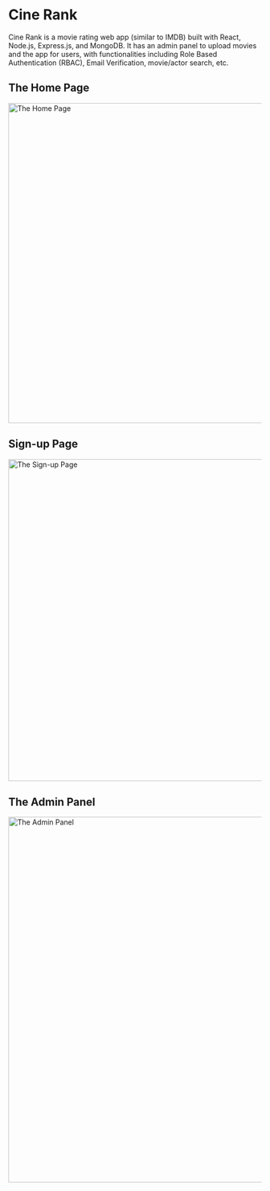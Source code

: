 # Cine Rank
Cine Rank is a movie rating web app (similar to IMDB) built with React, Node.js, Express.js, and MongoDB. It has an admin panel to upload movies and the app for users, with functionalities including Role Based Authentication (RBAC), Email Verification, movie/actor search, etc. 

## The Home Page
<img width="637" alt="The Home Page" src="https://github.com/adelaaa1026/cine-rank-frontend/assets/90588284/7f42bcde-d287-4368-bd18-e38282ee82a5">

## Sign-up Page
<img width="641" alt="The Sign-up Page" src="https://github.com/adelaaa1026/cine-rank-frontend/assets/90588284/13ce7f76-0bda-42eb-8c0e-cdac536a1468">

## The Admin Panel
<img width="728" alt="The Admin Panel" src="https://github.com/adelaaa1026/cine-rank-frontend/assets/90588284/ca8d857b-5a5a-4ddf-8080-4a131452bc4f">



